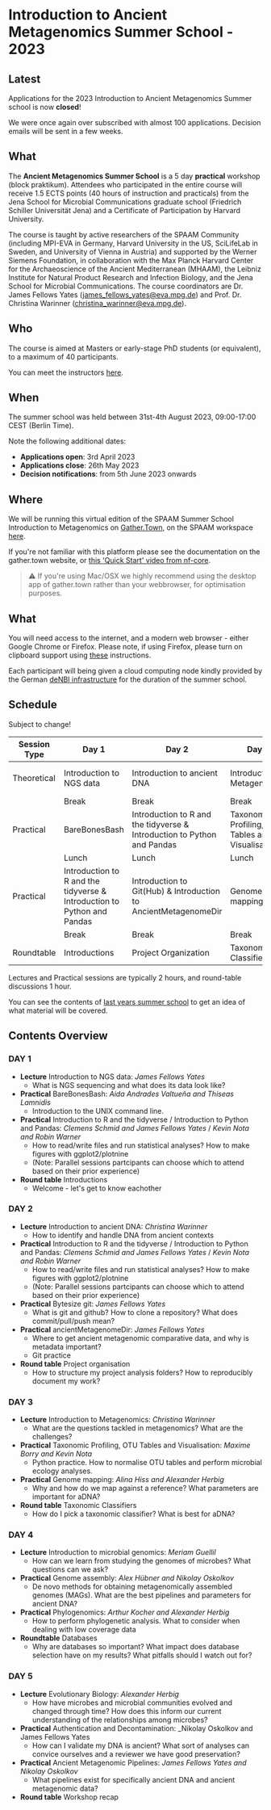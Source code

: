 # Introduction to Ancient Metagenomics Summer School - 2023

## Latest

Applications for the 2023 Introduction to Ancient Metagenomics Summer school is now **closed**!

We were once again over subscribed with almost 100 applications. Decision emails will be sent in a few weeks.

<!-- You can send your application on the following form: [https://survey.academiccloud.de/index.php/773422](https://survey.academiccloud.de/index.php/773422) -->

## What

The **Ancient Metagenomics Summer School** is a 5 day **practical** workshop (block praktikum). Attendees who participated in the entire course will receive 1.5 ECTS points (40 hours of instruction and practicals) from the Jena School for Microbial Communications graduate school (Friedrich Schiller Universität Jena) and a Certificate of Participation by Harvard University.

The course is taught by active researchers of the SPAAM Community (including MPI-EVA in Germany, Harvard University in the US, SciLifeLab in Sweden, and University of Vienna in Austria) and supported by the Werner Siemens Foundation, in collaboration with the Max Planck Harvard Center for the Archaeoscience of the Ancient Mediterranean (MHAAM), the Leibniz Institute for Natural Product Research and Infection Biology, and the Jena School for Microbial Communications. The course coordinators are Dr. James Fellows Yates (james_fellows_yates@eva.mpg.de) and Prof. Dr. Christina Warinner (christina_warinner@eva.mpg.de).

## Who

The course is aimed at Masters or early-stage PhD students (or equivalent), to a maximum of 40 participants.

You can meet the instructors [here](/2023/instructors.md).

## When

The summer school was held between 31st-4th August 2023, 09:00-17:00 CEST (Berlin Time).

Note the following additional dates:

- **Applications open**: 3rd April 2023
- **Applications close**: 26th May 2023
- **Decision notifications**: from 5th June 2023 onwards 

## Where

We will be running this virtual edition of the SPAAM Summer School Introduction to Metagenomics on [Gather.Town](https://gather.town), on the SPAAM workspace [here](https://app.gather.town/app/PlXjb0deog0B4JCq/spaam-community).

If you're not familiar with this platform please see the documentation on the gather.town website, or [this 'Quick Start' video from nf-core](https://nf-co.re/events/2022/bytesize-37-gathertown).

> ⚠️ If you're using Mac/OSX we highly recommend using the desktop app of gather.town rather than your webbrowser, for optimisation purposes.

## What

You will need access to the internet, and a modern web browser - either Google Chrome or Firefox. Please note, if using Firefox, please turn on clipboard support using [these](https://sudoedit.com/firefox-async-clipboard/) instructions.

Each participant will being given a cloud computing node kindly provided by the German [deNBI infrastructure](https://www.denbi.de/cloud) for the duration of the summer school.

<!--
Registration links will be sent via email all participants, however detailed instructions on registration procedure can be seen [here](2023/denbi-registration).

Once you've recieved your link, each participant will need to open the link in their browser. On the Guacamole page please use the username/password und 'Login credentials' [here](https://cloud.denbi.de/wiki/simple_vm/customization/#apache-guacamole). You should then see a desktop environment.

If you get a message about permissions for 'colour mangement', please use the password described for the 'Ubuntu User' in the next code block below the 'Login Credentials'.
-->

## Schedule

Subject to change!

| **Session Type** | **Day 1**                                                                             | **Day 2**                                                                             | **Day 3**                                             | **Day 4**                              | **Day 5**                              |
|------------------|---------------------------------------------------------------------------------------|---------------------------------------------------------------------------------------|-------------------------------------------------------|----------------------------------------|----------------------------------------|
| Theoretical      | Introduction to NGS data                                                          | Introduction to ancient DNA                                                       | Introduction to Metagenomics                      | Introduction to microbial genomics | Evolutionary Biology               |
|                  | Break                                                                                 | Break                                                                                 | Break                                                 | Break                                  | Break                                  |
| Practical        | BareBonesBash                                                                     | Introduction to R and the tidyverse & Introduction to Python and Pandas | Taxonomic Profiling, OTU Tables and Visualisation | Genome assembly                    | Phylogenomics |
|                  | Lunch                                                                                 | Lunch                                                                                 | Lunch                                                 | Lunch                                  | Lunch                                  |
| Practical        | Introduction to R and the tidyverse & Introduction to Python and Pandas | Introduction to Git(Hub) & Introduction to AncientMetagenomeDir         | Genome mapping                                    | Decontamination and authentication                      | Ancient Metagenomic Pipelines      |
|                  | Break                                                                                 | Break                                                                                 | Break                                                 | Break                                  | Break                                  |
| Roundtable       | Introductions                                                                         | Project Organization                                                                  | Taxonomic Classifiers                                 | Databases                              | Dinner (Leipzig Only)                  |

Lectures and Practical sessions are typically 2 hours, and round-table discussions 1 hour.

You can see the contents of [last years summer school](/2022/README) to get an idea of what material will be covered.

## Contents Overview

### DAY 1

- **Lecture** Introduction to NGS data: _James Fellows Yates_
  - What is NGS sequencing and what does its data look like?
- **Practical** BareBonesBash: _Aida Andrades Valtueña and Thiseas Lamnidis_
  - Introduction to the UNIX command line.
- **Practical** Introduction to R and the tidyverse / Introduction to Python and Pandas: _Clemens Schmid and James Fellows Yates_ / _Kevin Nota and Robin Warner_
  - How to read/write files and run statistical analyses? How to make figures with ggplot2/plotnine
  - (Note: Parallel sessions partcipants can choose which to attend based on their prior experience)
- **Round table** Introductions
  - Welcome - let's get to know eachother

### DAY 2

- **Lecture** Introduction to ancient DNA: _Christina Warinner_
  - How to identify and handle DNA from ancient contexts
- **Practical** Introduction to R and the tidyverse / Introduction to Python and Pandas: _Clemens Schmid and James Fellows Yates_ / _Kevin Nota and Robin Warner_
  - How to read/write files and run statistical analyses? How to make figures with ggplot2/plotnine
  - (Note: Parallel sessions partcipants can choose which to attend based on their prior experience)
- **Practical** Bytesize git: _James Fellows Yates_
  - What is git and github? How to clone a repository? What does commit/pull/push mean?
- **Practical** ancientMetagenomeDir: _James Fellows Yates_
  - Where to get ancient metagenomic comparative data, and why is metadata important?
  - Git practice
- **Round table** Project organisation
  - How to structure my project analysis folders? How to reproducibly document my work?

### DAY 3

- **Lecture** Introduction to Metagenomics: _Christina Warinner_
  - What are the questions tackled in metagenomics? What are the challenges?
- **Practical** Taxonomic Profiling, OTU Tables and Visualisation: _Maxime Borry and Kevin Nota_
  - Python practice. How to normalise OTU tables and perform microbial ecology analyses.
- **Practical** Genome mapping: _Alina Hiss and Alexander Herbig_
  - Why and how do we map against a reference? What parameters are important for aDNA?
- **Round table** Taxonomic Classifiers
  - How do I pick a taxonomic classifier? What is best for aDNA?

### DAY 4

- **Lecture** Introduction to microbial genomics: _Meriam Guellil_
  - How can we learn from studying the genomes of microbes? What questions can we ask?
- **Practical** Genome assembly: _Alex Hübner and Nikolay Oskolkov_
  - De novo methods for obtaining metagenomically assembled genomes (MAGs). What are the best pipelines and parameters for ancient DNA?
- **Practical** Phylogenomics: _Arthur Kocher and Alexander Herbig_
  - How to perform phylogenetic analysis. What to consider when dealing with low coverage data
- **Roundtable** Databases
  - Why are databases so important? What impact does database selection have on my results? What pitfalls should I watch out for?

### DAY 5

- **Lecture** Evolutionary Biology: _Alexander Herbig_
  - How have microbes and microbial communities evolved and changed through time? How does this inform our current understanding of the relationships among microbes?
- **Practical** Authentication and Decontamination: _Nikolay Oskolkov and James Fellows Yates 
  - How can I validate my DNA is ancient? What sort of analyses can convice ourselves and a reviewer we have good preservation?
- **Practical** Ancient Metagenomic Pipelines: _James Fellows Yates and Nikolay Oskolkov_
  - What pipelines exist for specifically ancient DNA and ancient metagenomic data?
- **Round table** Workshop recap
